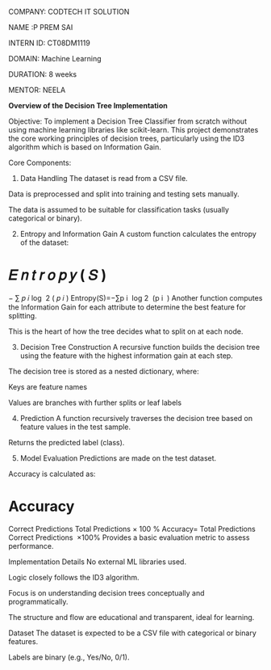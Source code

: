 COMPANY: CODTECH IT SOLUTION

NAME :P PREM SAI

INTERN ID: CT08DM1119

DOMAIN: Machine Learning

DURATION: 8 weeks

MENTOR: NEELA  

 **Overview of the Decision Tree Implementation**

 Objective:
To implement a Decision Tree Classifier from scratch without using machine learning libraries like scikit-learn. This project demonstrates the core working principles of decision trees, particularly using the ID3 algorithm which is based on Information Gain.

 Core Components:
1. Data Handling
The dataset is read from a CSV file.

Data is preprocessed and split into training and testing sets manually.

The data is assumed to be suitable for classification tasks (usually categorical or binary).

2. Entropy and Information Gain
A custom function calculates the entropy of the dataset:

𝐸
𝑛
𝑡
𝑟
𝑜
𝑝
𝑦
(
𝑆
)
=
−
∑
𝑝
𝑖
log
⁡
2
(
𝑝
𝑖
)
Entropy(S)=−∑p 
i
​
 log 
2
​
 (p 
i
​
 )
Another function computes the Information Gain for each attribute to determine the best feature for splitting.

This is the heart of how the tree decides what to split on at each node.

3. Decision Tree Construction
A recursive function builds the decision tree using the feature with the highest information gain at each step.

The decision tree is stored as a nested dictionary, where:

Keys are feature names

Values are branches with further splits or leaf labels

4. Prediction
A function recursively traverses the decision tree based on feature values in the test sample.

Returns the predicted label (class).

5. Model Evaluation
Predictions are made on the test dataset.

Accuracy is calculated as:

Accuracy
=
Correct Predictions
Total Predictions
×
100
%
Accuracy= 
Total Predictions
Correct Predictions
​
 ×100%
Provides a basic evaluation metric to assess performance.

 Implementation Details
No external ML libraries used.

Logic closely follows the ID3 algorithm.

Focus is on understanding decision trees conceptually and programmatically.

The structure and flow are educational and transparent, ideal for learning.

 Dataset
The dataset is expected to be a CSV file with categorical or binary features.

Labels are binary (e.g., Yes/No, 0/1).

